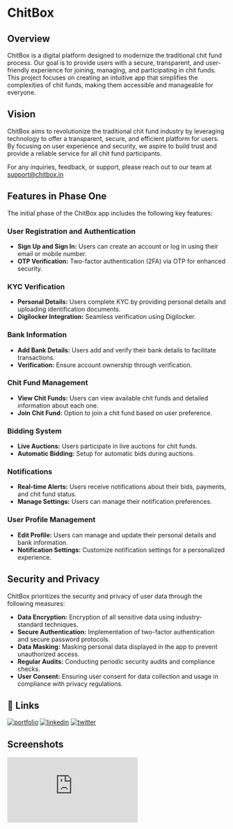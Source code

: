 # ChitBox 

## Overview
ChitBox is a digital platform designed to modernize the traditional chit fund process. Our goal is to provide users with a secure, transparent, and user-friendly experience for joining, managing, and participating in chit funds. This project focuses on creating an intuitive app that simplifies the complexities of chit funds, making them accessible and manageable for everyone.



## Vision
ChitBox aims to revolutionize the traditional chit fund industry by leveraging technology to offer a transparent, secure, and efficient platform for users. By focusing on user experience and security, we aspire to build trust and provide a reliable service for all chit fund participants.

For any inquiries, feedback, or support, please reach out to our team at support@chitbox.in
## Features in Phase One
The initial phase of the ChitBox app includes the following key features:

### User Registration and Authentication
- **Sign Up and Sign In:** Users can create an account or log in using their email or mobile number.
- **OTP Verification:** Two-factor authentication (2FA) via OTP for enhanced security.

### KYC Verification
- **Personal Details:** Users complete KYC by providing personal details and uploading identification documents.
- **Digilocker Integration:** Seamless verification using Digilocker.

### Bank Information
- **Add Bank Details:** Users add and verify their bank details to facilitate transactions.
- **Verification:** Ensure account ownership through verification.

### Chit Fund Management
- **View Chit Funds:** Users can view available chit funds and detailed information about each one.
- **Join Chit Fund:** Option to join a chit fund based on user preference.

### Bidding System
- **Live Auctions:** Users participate in live auctions for chit funds.
- **Automatic Bidding:** Setup for automatic bids during auctions.

### Notifications
- **Real-time Alerts:** Users receive notifications about their bids, payments, and chit fund status.
- **Manage Settings:** Users can manage their notification preferences.

### User Profile Management
- **Edit Profile:** Users can manage and update their personal details and bank information.
- **Notification Settings:** Customize notification settings for a personalized experience.

## Security and Privacy
ChitBox prioritizes the security and privacy of user data through the following measures:
- **Data Encryption:** Encryption of all sensitive data using industry-standard techniques.
- **Secure Authentication:** Implementation of two-factor authentication and secure password protocols.
- **Data Masking:** Masking personal data displayed in the app to prevent unauthorized access.
- **Regular Audits:** Conducting periodic security audits and compliance checks.
- **User Consent:** Ensuring user consent for data collection and usage in compliance with privacy regulations.

## 🔗 Links
[![portfolio](https://img.shields.io/badge/my_portfolio-000?style=for-the-badge&logo=ko-fi&logoColor=white)](https://katherineoelsner.com/)
[![linkedin](https://img.shields.io/badge/linkedin-0A66C2?style=for-the-badge&logo=linkedin&logoColor=white)](https://www.linkedin.com/)
[![twitter](https://img.shields.io/badge/twitter-1DA1F2?style=for-the-badge&logo=twitter&logoColor=white)](https://twitter.com/)


## Screenshots

![SplashScreen](https:/www.google.com)
